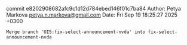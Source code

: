 commit e8202908682afc9c1d12d784ebed146f01c7ba84
Author: Petya Markova <petya.n.markova@gmail.com>
Date:   Fri Sep 19 18:25:27 2025 +0300

    Merge branch 'UI5:fix-select-announcement-nvda' into fix-select-announcement-nvda

